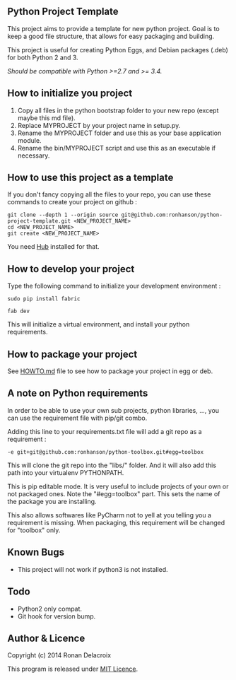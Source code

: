 Python Project Template
-----------------------

This project aims to provide a template for new python project.
Goal is to keep a good file structure, that allows for easy packaging and building.

This project is useful for creating Python Eggs, and Debian packages (.deb) for both Python 2 and 3.

*Should be compatible with Python >=2.7 and >= 3.4.*


## How to initialize you project

1. Copy all files in the python bootstrap folder to your new repo (except maybe this md file).
2. Replace MYPROJECT by your project name in setup.py.
3. Rename the MYPROJECT folder and use this as your base application module.
4. Rename the bin/MYPROJECT script and use this as an executable if necessary.

## How to use this project as a template

If you don't fancy copying all the files to your repo, you can use these commands to create your project on github :

    git clone --depth 1 --origin source git@github.com:ronhanson/python-project-template.git <NEW_PROJECT_NAME>
    cd <NEW_PROJECT_NAME>
    git create <NEW_PROJECT_NAME>

You need [Hub](https://github.com/github/hub) installed for that.

## How to develop your project

Type the following command to initialize your development environment :

    sudo pip install fabric
    
    fab dev
    
This will initialize a virtual environment, and install your python requirements.

## How to package your project

See [HOWTO.md](HOWTO.md) file to see how to package your project in egg or deb.

## A note on Python requirements

In order to be able to use your own sub projects, python libraries, ..., you can use the requirement file with pip/git combo.

Adding this line to your requirements.txt file will add a git repo as a requirement :

    -e git+git@github.com:ronhanson/python-toolbox.git#egg=toolbox

This will clone the git repo into the "libs/" folder. And it will also add this path into your virtualenv PYTHONPATH.

This is pip editable mode. It is very useful to include projects of your own or not packaged ones.
Note the "#egg=toolbox" part. This sets the name of the package you are installing.

This also allows softwares like PyCharm not to yell at you telling you a requirement is missing.
When packaging, this requirement will be changed for "toolbox" only.

## Known Bugs

 - This project will not work if python3 is not installed.

## Todo

 - Python2 only compat.
 - Git hook for version bump.
 
## Author & Licence

Copyright (c) 2014 Ronan Delacroix

This program is released under [MIT Licence](LICENCE.txt).
